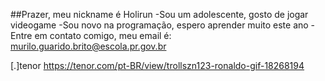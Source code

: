 
##Prazer, meu nickname é Holirun
-Sou um adolescente, gosto de jogar videogame
-Sou novo na programação, espero aprender muito este ano
-Entre em contato comigo, meu email é: murilo.guarido.brito@escola.pr.gov.br

[.]tenor 
https://tenor.com/pt-BR/view/trollszn123-ronaldo-gif-18268194
